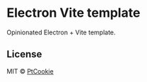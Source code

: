# Electron Vite template

Opinionated Electron + Vite template.

## License

MIT &copy; [PtCookie](https://devlog.ptcookie.net/)
